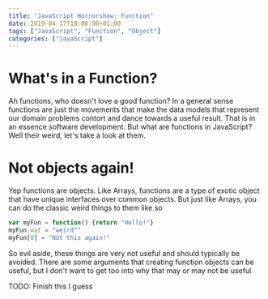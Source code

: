 ```yaml
---
title: "JavaScript Horrorshow: Function"
date: 2019-04-17T18:00:00+01:00
tags: ["JavaScript", "Function", "Object"]
categories: ["JavaScript"]
---
```


# What's in a Function?
Ah functions, who doesn't love a good function? In a general sense functions are just the movements that make the data models that represent our domain problems contort and dance towards a useful result. That is in an essence software development. But what are functions in JavaScript? Well their weird, let's take a look at them.


# Not objects again!
Yep functions are objects. Like Arrays, functions are a type of exotic object that have unique interfaces over common objects. But just like Arrays, you can do the classic weird things to them like so
```javascript
var myFun = function() {return "Hello!"}
myFun.wat = "weird""
myFun[0] = "Not this again!" 
```
So evil aside, these things are very not useful and should typically be avoided. There are some arguments that creating function objects can be useful, but I don't want to get too into why that may or may not be useful

TODO: Finish this I guess

